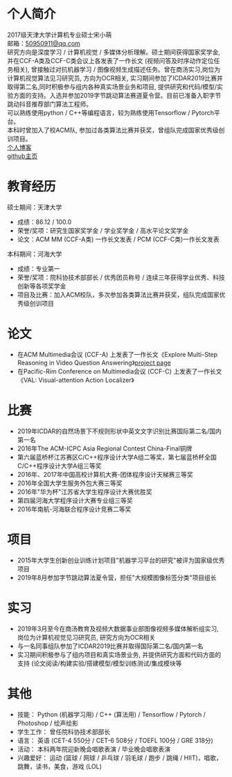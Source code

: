# 个人简介
2017级天津大学计算机专业硕士宋小萌<br>
邮箱：50950911@qq.com <br>
研究方向是深度学习 / 计算机视觉 / 多媒体分析理解。硕士期间获得国家奖学金, 并在CCF-A类及CCF-C类会议上各发表了一作长文 (视频问答及时序动作定位任务相关), 曾接触过对抗机器学习 / 图像视频生成描述任务。曾在商汤实习,岗位为计算机视觉算法见习研究员, 方向为OCR相关, 实习期间参加了ICDAR2019比赛并取得第二名,同时积极参与组内各种真实场景业务和项目, 提供研究和代码/模型/实验方面的支持。入选并参加2019字节跳动算法赛道夏令营。目前已准备入职字节跳动抖音推荐部门算法工程师。<br>
可以熟练使用python / C++等编程语言，较为熟练使用Tensorflow / Pytorch平台。<br>
本科时曾加入了校ACM队, 参加过各类算法比赛并获奖，曾组队完成国家优秀级创训项目。<br>
[个人博客](https://blog.csdn.net/song_4)<br>
[github主页](https://github.com/SongKAY) <br>


# 教育经历

硕士期间：天津大学<br>
* 成绩：86.12 / 100.0<br>
* 荣誉/奖项：研究生国家奖学金 / 学业奖学金 / 高水平论文奖学金<br>
* 论文：ACM MM (CCF-A类) 一作长文发表 / PCM (CCF-C类)一作长文发表<br>

本科期间：河海大学<br>
* 成绩：专业第一<br>
* 荣誉/奖项：院科协技术部部长 / 优秀团员称号 / 连续三年获得学业优秀、科技创新等各项奖学金<br>
* 项目及比赛：加入ACM校队，多次参加各类算法比赛并获奖，组队完成国家优秀级创训项目<br>

# 论文

* 在ACM Multimedia会议 (CCF-A) 上发表了一作长文《Explore Multi-Step Reasoning in Video Question Answering》[project page](https://svqa-founder.github.io/SVQA/)<br>
* 在Pacific-Rim Conference on Multimedia会议 (CCF-C) 上发表了一作长文《VAL: Visual-attention Action Localizer》 <br>

# 比赛

* 2019年ICDAR的自然场景下不规则形状中英文文字识别比赛国际第二名/国内第一名<br>
* 2016年The ACM-ICPC Asia Regional Contest China-Final铜牌<br>
* 第六届蓝桥杯江苏赛区C/C++程序设计大学A组二等奖，第七届蓝桥杯全国C/C++程序设计大学A组三等奖<br>
* 2016年、2017年中国高校计算机大赛-团体程序设计天梯赛三等奖<br>
* 2016年全国大学生服务外包大赛三等奖<br>
* 2016年"华为杯"江苏省大学生程序设计大赛优胜奖<br>
* 第四届河海大学程序设计大赛专业组三等奖<br>
* 2016年南航-河海联合程序设计竞赛二等奖<br>

# 项目
* 2015年大学生创新创业训练计划项目"机器学习平台的研究"被评为国家级优秀项目<br>
* 2019年8月参加字节跳动算法夏令营，担任"大规模图像标签分类"项目组长<br>

# 实习
* 2019年3月至今在商汤教育及视频大数据事业部图像视频多媒体解析组实习, 岗位为计算机视觉见习研究员, 研究方向为OCR相关<br>
* 与一名同事组队参加了ICDAR2019比赛并取得国际第二名/国内第一名<br>
* 实习期间积极参与了组内项目和真实场景业务, 并提供研究方面和代码方面的支持 (论文阅读/构建实验/搭建模型/模型训练测试/集成模块等<br>

# 其他
* 技能： Python (机器学习用) / C++ (算法用) / Tensorflow / Pytorch / Photoshop / 绘声绘影<br>
* 学生工作： 曾任院科协技术部部长<br>
* 语言： 英语 (CET-4 550分 / CET-6 508分 / TOEFL 100分 / GRE 318分)<br>
* 活动： 本科两年院迎新晚会唱歌表演 / 毕业晚会唱歌表演<br>
* 兴趣爱好： 运动 (篮球 / 网球 / 乒乓球 / 羽毛球 / 跑步 / 跳绳 / HIIT)，唱歌，跳舞，读书，美食，游戏 (LOL)<br>
